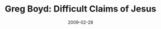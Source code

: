 ---
layout: media
category: media
title: "Greg Boyd: Difficult Claims of Jesus"
date: 2009-02-28
description: "Dr. Greg Boyd discusses some of the difficult claims of Jesus."
yt-video-id: "BLiPNVQHLac"
video: "http://s3.amazonaws.com/crossroads-media/other-media/video/Boyd2-2.mp4"
video-poster: "http://s3.amazonaws.com/crossroads-media/images/Boyd2-2-still.jpg"
---